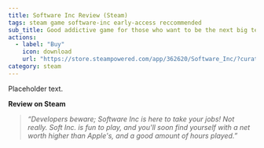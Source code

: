```yaml
---
title: Software Inc Review (Steam)
tags: steam game software-inc early-access reccommended
sub_title: Good addictive game for those who want to be the next big tech... person... ?
actions:
  - label: "Buy"
    icon: download
    url: "https://store.steampowered.com/app/362620/Software_Inc/?curator_clanid=41138263"
category: steam
---
```


Placeholder text. 

**Review on Steam**
> *“Developers beware; Software Inc is here to take your jobs!
> Not really. Soft Inc. is fun to play, and you'll soon find yourself with a net worth higher than Apple's, and a good amount of hours played.”*
